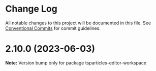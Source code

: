 # Change Log

All notable changes to this project will be documented in this file.
See [Conventional Commits](https://conventionalcommits.org) for commit guidelines.

# 2.10.0 (2023-06-03)

**Note:** Version bump only for package tsparticles-editor-workspace

